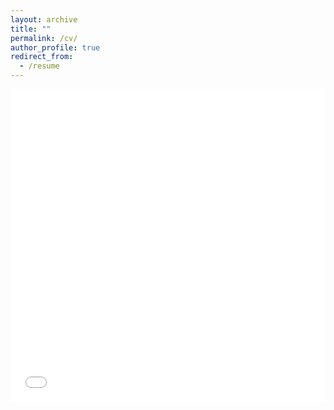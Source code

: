 ```yaml
---
layout: archive
title: ""
permalink: /cv/
author_profile: true
redirect_from:
  - /resume
---
```


<iframe src="/files/DHS_CV.pdf" width="100%" height="500" frameborder="no" border="0" marginwidth="0" marginheight="0"></iframe>
